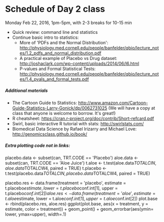 # Schedule of Day 2 class

Monday Feb 22, 2016, 1pm-5pm, with 2-3 breaks for 10-15 min

- Quick review: command line and statistics
- Continue basic intro to statistics: 
  - More of 'PDFs and the Normal Distribution': http://physiology.med.cornell.edu/people/banfelder/qbio/lecture_notes/1.2_pdfs_and_normal_distribution.pdf
  - A practical example of Placebo vs Drug dataset: http://joshaclark.com/wp-content/uploads/2014/06/l6.html
  - P-values and Formal Statistical Tests: http://physiology.med.cornell.edu/people/banfelder/qbio/lecture_notes/1.4_pvals_and_formal_tests.pdf

##### Additional materials

- The Cartoon Guide to Statistics: http://www.amazon.com/Cartoon-Guide-Statistics-Larry-Gonick/dp/0062731025 (We will have a copy at class that anyone is welcome to borrow. It's great!)
- R cheatsheet: https://cran.r-project.org/doc/contrib/Short-refcard.pdf
- Swirl, basic interactive R tutorial with stats: http://swirlstats.com/
- Biomedical Data Science by Rafael Irizarry and Michael Love: http://genomicsclass.github.io/book/

##### Extra plotting code not in links:
placebo.data <- subset(can, TRT.CODE == 'Placebo')
aloe.data <- subset(can, TRT.CODE == 'Aloe Juice')
t.aloe <- t.test(aloe.data$TOTALCIN, aloe.data$TOTALCW4, paired = TRUE)
t.placebo <- t.test(placebo.data$TOTALCIN, placebo.data$TOTALCW4, paired = TRUE)

placebo.res <- data.frame(treatment = 'placebo', estimate = t.placebo$estimate, lower = t.placebo$conf.int[1], upper = t.placebo$conf.int[2])
aloe.res <- data.frame(treatment = 'aloe', estimate = t.aloe$estimate, lower = t.aloe$conf.int[1], upper = t.aloe$conf.int[2])
plot.base <- rbind(placebo.res, aloe.res)
ggplot(plot.base, aes(x = treatment, y = estimate, color = treatment)) + geom_point() + geom_errorbar(aes(ymin= lower, ymax=upper), width=.1)
